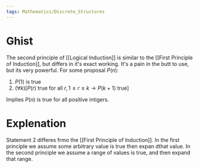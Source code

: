 ```yaml
---
tags: Mathematics/Discrete_Structures
---
```


# Ghist

The second principle of [[Logical Induction]] is similar to the [[First Principle of Induction]], but differs in it's exact working. It's a pain in the butt to use, but its very powerful. For some proposal $P(n)$:

1. $P(1) \text{ is true}$
2. $(\forall k)[P(r)\text{ true for all } r, 1\le r \le k\rightarrow P(k+1) \text{ true}]$

Implies $P(n)$ is true for all positive intigers.

# Explenation

Statement 2 differes frmo the [[First Principle of Induction]]. In the first principle we assume some arbitrary value is true then expan dthat value. In the second principle we assume a range of values is true, and then expand that range.

